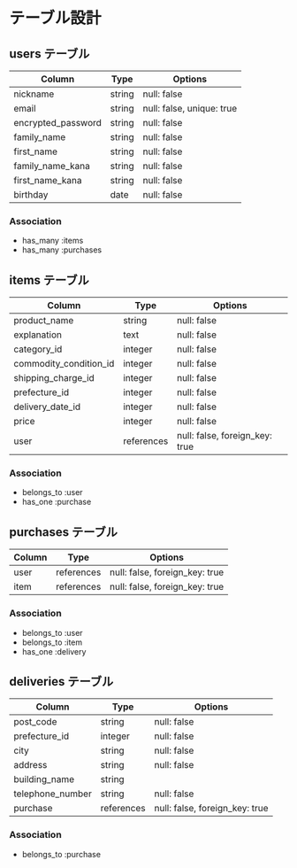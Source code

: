 # テーブル設計

## users テーブル

| Column             | Type   | Options                   |
| ------------------ | ------ | ------------------------- |
| nickname           | string | null: false               |
| email              | string | null: false, unique: true |
| encrypted_password | string | null: false               |
| family_name        | string | null: false               |
| first_name         | string | null: false               |
| family_name_kana   | string | null: false               |
| first_name_kana    | string | null: false               |
| birthday           | date   | null: false               |



### Association

- has_many :items
- has_many :purchases



## items テーブル

| Column                 | Type       | Options                        |
| ---------------------- | ---------- | ------------------------------ |
| product_name           | string     | null: false                    |(商品名)
| explanation            | text       | null: false                    |(商品の説明)
| category_id            | integer    | null: false                    |
| commodity_condition_id | integer    | null: false                    |(状態)
| shipping_charge_id     | integer    | null: false                    |(送料負担)
| prefecture_id          | integer    | null: false                    |(配送元/都道府県)
| delivery_date_id       | integer    | null: false                    |(配送までの日数)
| price                  | integer    | null: false                    |(価格)
| user                   | references | null: false, foreign_key: true |

### Association

- belongs_to :user
- has_one    :purchase



## purchases テーブル

| Column     | Type       | Options                        |
| ---------- | ---------- | ------------------------------ |
| user       | references | null: false, foreign_key: true |
| item       | references | null: false, foreign_key: true |

### Association

- belongs_to :user
- belongs_to :item
- has_one    :delivery



## deliveries テーブル

| Column           | Type       | Options                        |
| ---------------- | ---------- | ------------------------------ |
| post_code        | string     | null: false                    |(郵便番号)
| prefecture_id    | integer    | null: false                    |(都道府県)
| city             | string     | null: false                    |(市町村)
| address          | string     | null: false                    |(番地)
| building_name    | string     |                                |(建物名)
| telephone_number | string     | null: false                    |(電話番号)
| purchase         | references | null: false, foreign_key: true |

### Association

- belongs_to :purchase